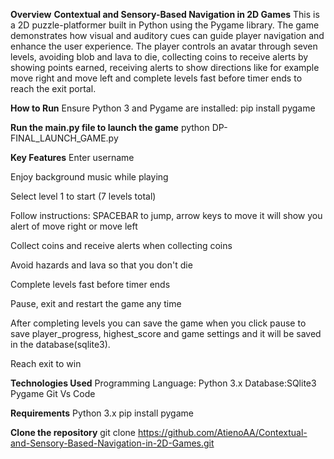 **Overview**
**Contextual and Sensory-Based Navigation in 2D Games** 
This is a 2D puzzle-platformer built in Python using the Pygame library. 
The game demonstrates how visual and auditory cues can guide player navigation and enhance the user experience.
The player controls an avatar through seven levels, avoiding blob and lava to die, collecting coins to receive alerts by showing points earned, receiving alerts to show directions like for example move right and move left and complete levels fast before timer ends to reach the exit portal.

**How to Run**
Ensure Python 3 and Pygame are installed:
pip install pygame

**Run the main.py file to launch the game**
python DP-FINAL_LAUNCH_GAME.py

**Key Features**
Enter username

Enjoy background music while playing

Select level 1 to start (7 levels total)

Follow instructions: SPACEBAR to jump, arrow keys to move it will show you alert of move right or move left

Collect coins and receive alerts when collecting coins

Avoid hazards and lava so that you don't die

Complete levels fast before timer ends

Pause, exit and restart the game any time

After completing levels you can save the game when you click pause to save player_progress, highest_score and game settings and it will be saved in the database(sqlite3). 

Reach exit to win

**Technologies Used**
Programming Language: Python 3.x
Database:SQlite3
Pygame
Git
Vs Code

**Requirements**
Python 3.x
pip install pygame

**Clone the repository**
git clone https://github.com/AtienoAA/Contextual-and-Sensory-Based-Navigation-in-2D-Games.git




